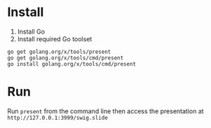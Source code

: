 # Install

1. Install Go
2. Install required Go toolset

````
go get golang.org/x/tools/present
go get golang.org/x/tools/cmd/present
go install golang.org/x/tools/cmd/present
````

# Run

Run ``present`` from the command line then access the presentation at ``http://127.0.0.1:3999/swig.slide``
